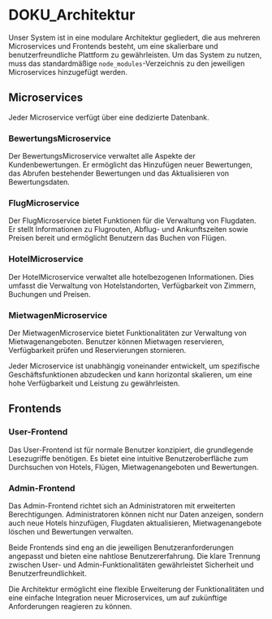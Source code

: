 # DOKU_Architektur

Unser System ist in eine modulare Architektur gegliedert, die aus mehreren Microservices und Frontends besteht, um eine skalierbare und benutzerfreundliche Plattform zu gewährleisten. Um das System zu nutzen, muss das standardmäßige `node_modules`-Verzeichnis zu den jeweiligen Microservices hinzugefügt werden.

## Microservices

Jeder Microservice verfügt über eine dedizierte Datenbank.

### BewertungsMicroservice
Der BewertungsMicroservice verwaltet alle Aspekte der Kundenbewertungen. Er ermöglicht das Hinzufügen neuer Bewertungen, das Abrufen bestehender Bewertungen und das Aktualisieren von Bewertungsdaten.

### FlugMicroservice
Der FlugMicroservice bietet Funktionen für die Verwaltung von Flugdaten. Er stellt Informationen zu Flugrouten, Abflug- und Ankunftszeiten sowie Preisen bereit und ermöglicht Benutzern das Buchen von Flügen.

### HotelMicroservice
Der HotelMicroservice verwaltet alle hotelbezogenen Informationen. Dies umfasst die Verwaltung von Hotelstandorten, Verfügbarkeit von Zimmern, Buchungen und Preisen.

### MietwagenMicroservice
Der MietwagenMicroservice bietet Funktionalitäten zur Verwaltung von Mietwagenangeboten. Benutzer können Mietwagen reservieren, Verfügbarkeit prüfen und Reservierungen stornieren.

Jeder Microservice ist unabhängig voneinander entwickelt, um spezifische Geschäftsfunktionen abzudecken und kann horizontal skalieren, um eine hohe Verfügbarkeit und Leistung zu gewährleisten.

## Frontends

### User-Frontend
Das User-Frontend ist für normale Benutzer konzipiert, die grundlegende Lesezugriffe benötigen. Es bietet eine intuitive Benutzeroberfläche zum Durchsuchen von Hotels, Flügen, Mietwagenangeboten und Bewertungen.

### Admin-Frontend
Das Admin-Frontend richtet sich an Administratoren mit erweiterten Berechtigungen. Administratoren können nicht nur Daten anzeigen, sondern auch neue Hotels hinzufügen, Flugdaten aktualisieren, Mietwagenangebote löschen und Bewertungen verwalten.

Beide Frontends sind eng an die jeweiligen Benutzeranforderungen angepasst und bieten eine nahtlose Benutzererfahrung. Die klare Trennung zwischen User- und Admin-Funktionalitäten gewährleistet Sicherheit und Benutzerfreundlichkeit.

Die Architektur ermöglicht eine flexible Erweiterung der Funktionalitäten und eine einfache Integration neuer Microservices, um auf zukünftige Anforderungen reagieren zu können.
